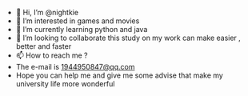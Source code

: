 - 👋 Hi, I’m @nightkie
- 👀 I’m interested in games and movies
- 🌱 I’m currently learning python and java
- 💞️ I’m looking to collaborate this study on my work can make easier , better and faster
- 📫 How to reach me ?
- The e-mail is 1944950847@qq.com
- Hope you can help me and give me some advise that make my university life more wonderful

<!---
nightkie/nightkie is a ✨ special ✨ repository because its `README.md` (this file) appears on your GitHub profile.
You can click the Preview link to take a look at your changes.
--->
